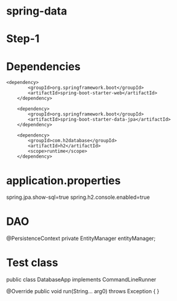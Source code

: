 # spring-data

# Step-1

# Dependencies

    <dependency>
			<groupId>org.springframework.boot</groupId>
			<artifactId>spring-boot-starter-web</artifactId>
		</dependency>

		<dependency>
			<groupId>org.springframework.boot</groupId>
			<artifactId>spring-boot-starter-data-jpa</artifactId>
		</dependency>

		<dependency>
			<groupId>com.h2database</groupId>
			<artifactId>h2</artifactId>
			<scope>runtime</scope>
		</dependency>
    
# application.properties

spring.jpa.show-sql=true
spring.h2.console.enabled=true
    
# DAO

  @PersistenceContext
	private EntityManager entityManager;   
  
# Test class
public class DatabaseApp implements CommandLineRunner

@Override
	public void run(String... arg0) throws Exception {
  }
